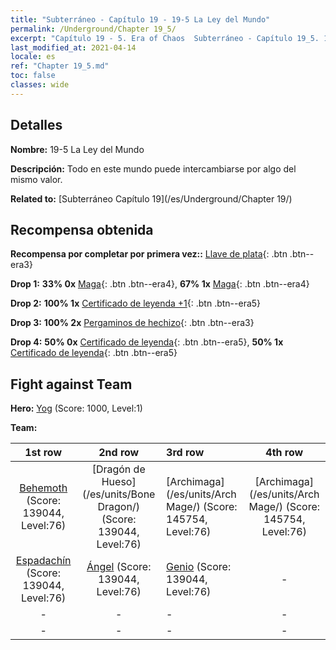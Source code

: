 ```yaml
---
title: "Subterráneo - Capítulo 19 - 19-5 La Ley del Mundo"
permalink: /Underground/Chapter 19_5/
excerpt: "Capítulo 19 - 5. Era of Chaos  Subterráneo - Capítulo 19_5. 19-5 La Ley del Mundo"
last_modified_at: 2021-04-14
locale: es
ref: "Chapter 19_5.md"
toc: false
classes: wide
---
```


## Detalles

 **Nombre:** 19-5 La Ley del Mundo

 **Descripción:** Todo en este mundo puede intercambiarse por algo del mismo valor.

 **Related to:** [Subterráneo Capítulo 19](/es/Underground/Chapter 19/)

## Recompensa obtenida

 **Recompensa por completar por primera vez::** [Llave de plata](/es/Items/con_693/){: .btn .btn--era3}

 **Drop 1:** **33% 0x** [Maga](/es/Items/unt_238/){: .btn .btn--era4}, **67% 1x** [Maga](/es/Items/unt_238/){: .btn .btn--era4}

 **Drop 2:** **100% 1x** [Certificado de leyenda +1](/es/Items/mat_74/){: .btn .btn--era5}

 **Drop 3:** **100% 2x** [Pergaminos de hechizo](/es/Items/con_694/){: .btn .btn--era3}

 **Drop 4:** **50% 0x** [Certificado de leyenda](/es/Items/mat_67/){: .btn .btn--era5}, **50% 1x** [Certificado de leyenda](/es/Items/mat_67/){: .btn .btn--era5}


## Fight against Team
 **Hero:** [Yog](/es/heroes/Yog/) (Score: 1000, Level:1)

 **Team:**


  | 1st row | 2nd row | 3rd row | 4th row |
  |:----:|:----:|:----|:----:|
  | [Behemoth](/es/units/Behemoth/) (Score: 139044, Level:76)  | [Dragón de Hueso](/es/units/Bone Dragon/) (Score: 139044, Level:76)  | [Archimaga](/es/units/Arch Mage/) (Score: 145754, Level:76)  | [Archimaga](/es/units/Arch Mage/) (Score: 145754, Level:76)  |
  | [Espadachín](/es/units/Swordsman/) (Score: 139044, Level:76)  | [Ángel](/es/units/Angel/) (Score: 139044, Level:76)  | [Genio](/es/units/Genie/) (Score: 139044, Level:76)  | - |
  | - | - | - | - |
  | - | - | - | - |


